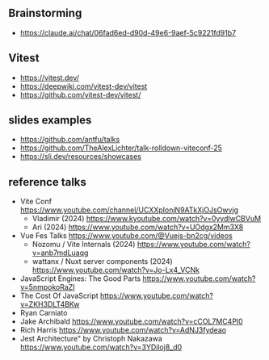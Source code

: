 ## Brainstorming

- https://claude.ai/chat/06fad6ed-d90d-49e6-9aef-5c9221fd91b7

## Vitest

- https://vitest.dev/
- https://deepwiki.com/vitest-dev/vitest
- https://github.com/vitest-dev/vitest/

## slides examples

- https://github.com/antfu/talks
- https://github.com/TheAlexLichter/talk-rolldown-viteconf-25
- https://sli.dev/resources/showcases

## reference talks

- Vite Conf https://www.youtube.com/channel/UCXXpIonjN9ATkXjOJsOwvjg
  - Vladimir (2024) https://www.kyoutube.com/watch?v=0yydlwCBVuM
  - Ari (2024) https://www.youtube.com/watch?v=UOdgx2Mm3X8
- Vue Fes Talks https://www.youtube.com/@Vuejs-bn2cg/videos
  - Nozomu / Vite Internals (2024) https://www.youtube.com/watch?v=anb7mdLuaqg
  - wattanx / Nuxt server components (2024) https://www.youtube.com/watch?v=Jo-Lx4_VCNk
- JavaScript Engines: The Good Parts https://www.youtube.com/watch?v=5nmpokoRaZI
- The Cost Of JavaScript https://www.youtube.com/watch?v=ZKH3DLT4BKw
- Ryan Carniato
- Jake Archibald https://www.youtube.com/watch?v=cCOL7MC4Pl0
- Rich Harris https://www.youtube.com/watch?v=AdNJ3fydeao
- Jest Architecture" by Christoph Nakazawa https://www.youtube.com/watch?v=3YDiloj8_d0
